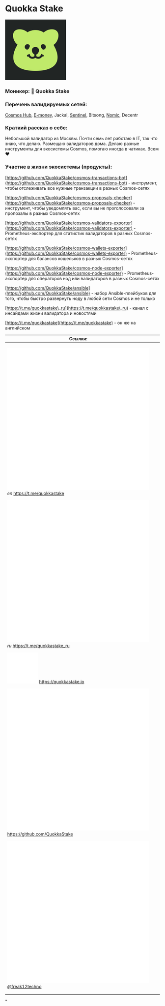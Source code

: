 # Quokka Stake

<img src="../../.gitbook/assets/image (14) (4).png" alt="" data-size="original">

### **Моникер:** 🐹 Quokka Stake

### **Перечень валидируемых сетей:**

[Cosmos Hub](../../cosmobook/cosmoshub.md), [E-money](../../cosmobook/e-money.md), Jackal, [Sentinel](../../cosmobook/sentinel.md), Bitsong, [Nomic](../../cosmobook/nomic.md), Decentr

### **Краткий рассказ о себе:**

Небольшой валидатор из Москвы. Почти семь лет работаю в IT, так что знаю, что делаю. Размещаю валидаторов дома. Делаю разные инструменты для экосистемы Cosmos, помогаю иногда в чатиках. Всем ❤️

### **Участие в жизни экосистемы (продукты):**

[https://github.com/QuokkaStake/cosmos-transactions-bot](https://github.com/QuokkaStake/cosmos-transactions-bot) - инструмент, чтобы отслеживать все нужные транзакции в разных Cosmos-сетях

[https://github.com/QuokkaStake/cosmos-proposals-checker](https://github.com/QuokkaStake/cosmos-proposals-checker) - инструмент, чтобы уведомлять вас, если вы не проголосовали за пропозалы в разных Cosmos-сетях

[https://github.com/QuokkaStake/cosmos-validators-exporter](https://github.com/QuokkaStake/cosmos-validators-exporter) - Prometheus-экспортер для статистик валидаторов в разных Cosmos-сетях

[https://github.com/QuokkaStake/cosmos-wallets-exporter](https://github.com/QuokkaStake/cosmos-wallets-exporter) - Prometheus-экспортер для балансов кошельков в разных Cosmos-сетях

[https://github.com/QuokkaStake/cosmos-node-exporter](https://github.com/QuokkaStake/cosmos-node-exporter) - Prometheus-экспортер для операторов нод или валидаторов в разных Cosmos-сетях

[https://github.com/QuokkaStake/ansible](https://github.com/QuokkaStake/ansible) - набор Ansible-плейбуков для того, чтобы быстро развернуть ноду в любой сети Cosmos и не только

[https://t.me/quokkastake\_ru](https://t.me/quokkastake\_ru) - канал с инсайдами жизни валидатора и новостями

[https://t.me/quokkastake](https://t.me/quokkastake) - он же на английском



<table><thead><tr><th>Ссылки:</th><th data-hidden></th><th data-hidden></th></tr></thead><tbody><tr><td><p><img src="../../.gitbook/assets/icons8-телеграмма-app-480 (5).png" alt="" data-size="line"><em>en</em> <a href="https://t.me/quokkastake">https://t.me/quokkastake</a> </p><p><img src="../../.gitbook/assets/icons8-телеграмма-app-480 (11).png" alt="" data-size="line"><em>ru</em> <a href="https://t.me/quokkastake_ru">https://t.me/quokkastake_ru</a> </p><p><img src="../../.gitbook/assets/icons8-интернет-100 (8).png" alt="" data-size="line"> <a href="https://quokkastake.io">https://quokkastake.io</a> </p><p><img src="../../.gitbook/assets/icons8-github-480 (1).png" alt="" data-size="line"> <a href="https://github.com/QuokkaStake">https://github.com/QuokkaStake</a></p><p><img src="../../.gitbook/assets/icons8-телеграмма-app-480 (6).png" alt="" data-size="line"> <a href="https://t.me/freak12techno">@freak12techno</a></p></td><td></td><td></td></tr></tbody></table>



"
